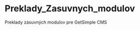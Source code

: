 Preklady_Zasuvnych_modulov
==========================

Preklady zásuvných modulov pre GetSimple CMS
